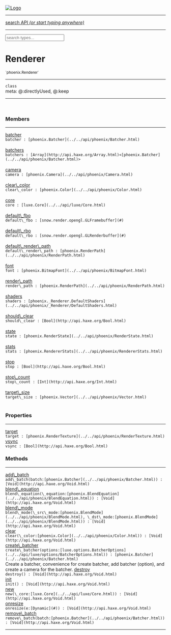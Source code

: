 
[![Logo](../../images/logo.png)](../../api/index.html)

<hr/>
<a href="#" id="search_bar" onclick="return;"><div> search API <em>(or start typing anywhere)</em> </div></a>
<hr/>

<script src="../../js/omnibar.js"> </script>
<link rel="stylesheet" type="text/css" href="../../css/omnibar.css" media="all">

<div id="omnibar"> <a href="#" onclick="return" id="omnibar_close"></a> <input id="omnibar_text" type="text" placeholder="search types..."></input></div>
<script  id="typelist" data-relpath="../../" data-types="Luxe,luxe.AppConfig,luxe.Audio,luxe.Camera,luxe.Color,luxe.ColorHSL,luxe.ColorHSV,luxe.Component,luxe.Core,luxe.Cursor,luxe.Debug,luxe.Draw,luxe.EmitHandler,luxe.Emitter,luxe.Entity,luxe.Events,luxe.Game,luxe.GamepadEvent,luxe.GamepadEventType,luxe.HandlerList,luxe.ID,luxe.IO,luxe.Input,luxe.InputEvent,luxe.InputType,luxe.InteractState,luxe.Key,luxe.KeyEvent,luxe.Log,luxe.Matrix,luxe.ModState,luxe.MouseButton,luxe.MouseEvent,luxe.NineSlice,luxe.Objects,luxe.Physics,luxe.PhysicsEngine,luxe.ProjectionType,luxe.Quaternion,luxe.Rectangle,luxe.Scan,luxe.Scene,luxe.Screen,luxe.SizeMode,luxe.Sound,luxe.Sprite,luxe.Tag,luxe.Text,luxe.TextAlign,luxe.TextEvent,luxe.TextEventType,luxe.Timer,luxe.TouchEvent,luxe.Transform,luxe.Vec,luxe.Vector,luxe.Visual,luxe.WindowEvent,luxe.WindowEventData,luxe.WindowEventType,luxe._Emitter.EmitNode,luxe._Events.EventConnection,luxe._Events.EventObject,luxe._Input.MouseButton_Impl_,luxe._NineSlice.Slice,luxe.components.Components,luxe.debug.BatcherDebugView,luxe.debug.DebugInspectorOptions,luxe.debug.DebugView,luxe.debug.Inspector,luxe.debug.ProfilerDebugView,luxe.debug.RenderStats,luxe.debug.StatsDebugView,luxe.debug.TraceDebugView,luxe.debug._ProfilerDebugView.ProfilerBar,luxe.debug._ProfilerDebugView.ProfilerValue,luxe.macros.BuildVersion,luxe.options.BatcherOptions,luxe.options.BitmapFontOptions,luxe.options.CameraOptions,luxe.options.CircleGeometryOptions,luxe.options.ColorOptions,luxe.options.ComponentOptions,luxe.options.DrawArcOptions,luxe.options.DrawBoxOptions,luxe.options.DrawCircleOptions,luxe.options.DrawLineOptions,luxe.options.DrawNgonOptions,luxe.options.DrawPlaneOptions,luxe.options.DrawRectangleOptions,luxe.options.DrawRingOptions,luxe.options.DrawTextureOptions,luxe.options.EntityOptions,luxe.options.GeometryOptions,luxe.options.LineGeometryOptions,luxe.options.LuxeCameraOptions,luxe.options.NineSliceOptions,luxe.options.PlaneGeometryOptions,luxe.options.QuadGeometryOptions,luxe.options.RectangleGeometryOptions,luxe.options.RenderProperties,luxe.options.SpriteOptions,luxe.options.TextOptions,luxe.options.TransformProperties,luxe.options.VisualOptions,luxe.options._DrawOptions.DrawOptions,luxe.options._FontOptions.FontOptions,luxe.resource.DataResource,luxe.resource.JSONResource,luxe.resource.Resource,luxe.resource.ResourceStats,luxe.resource.ResourceType,luxe.resource.Resources,luxe.resource.SoundResource,luxe.resource.TextResource,luxe.resource._Resource.ResourceType_Impl_,luxe.structural.BalancedBST,luxe.structural.BalancedBSTNode,luxe.structural.BalancedBSTTraverseMethod,luxe.structural.OrderedMap,luxe.structural.OrderedMapIterator,luxe.structural._BalancedBST.NodeColor,luxe.tween.Actuate,luxe.tween.BezierPath,luxe.tween.ComponentPath,luxe.tween.IComponentPath,luxe.tween.LinearPath,luxe.tween.MotionPath,luxe.tween.ObjectHash,luxe.tween.RotationPath,luxe.tween._Actuate.TweenTimer,luxe.tween.actuators.GenericActuator,luxe.tween.actuators.IGenericActuator,luxe.tween.actuators.MethodActuator,luxe.tween.actuators.MotionPathActuator,luxe.tween.actuators.PropertyDetails,luxe.tween.actuators.PropertyPathDetails,luxe.tween.actuators.SimpleActuator,luxe.tween.easing.IEasing,luxe.tween.easing.Quad,luxe.tween.easing.QuadEaseIn,luxe.tween.easing.QuadEaseInOut,luxe.tween.easing.QuadEaseOut,luxe.utils.GeometryUtils,luxe.utils.Maths,luxe.utils.Random,luxe.utils.Utils,luxe.utils.unifill.CodePoint,luxe.utils.unifill.CodePointIter,luxe.utils.unifill.Exception,luxe.utils.unifill.InternalEncoding,luxe.utils.unifill.InternalEncodingIter,luxe.utils.unifill.Unicode,luxe.utils.unifill.Unifill,luxe.utils.unifill.Utf,luxe.utils.unifill.Utf8,luxe.utils.unifill._CodePoint.CodePoint_Impl_,luxe.utils.unifill._InternalEncoding.UtfX,luxe.utils.unifill._Utf8.StringU8,luxe.utils.unifill._Utf8.StringU8_Impl_,luxe.utils.unifill._Utf8.Utf8Impl,phoenix.BatchGroup,phoenix.BatchState,phoenix.Batcher,phoenix.BatcherKey,phoenix.BitmapFont,phoenix.BlendEquation,phoenix.BlendMode,phoenix.Camera,phoenix.Character,phoenix.Circle,phoenix.ClampType,phoenix.Color,phoenix.ColorHSL,phoenix.ColorHSV,phoenix.ComponentOrder,phoenix.FOVType,phoenix.FilterType,phoenix.FontInfo,phoenix.Matrix,phoenix.MatrixTransform,phoenix.PrimitiveType,phoenix.ProjectionType,phoenix.Quaternion,phoenix.Ray,phoenix.Rectangle,phoenix.RenderPath,phoenix.RenderState,phoenix.RenderTexture,phoenix.Renderer,phoenix.RendererStats,phoenix.Shader,phoenix.Spatial,phoenix.TextAlign,phoenix.Texture,phoenix.Transform,phoenix.Uniform,phoenix.UniformType,phoenix.Vec,phoenix.Vector,phoenix._Batcher.BlendEquation_Impl_,phoenix._Batcher.BlendMode_Impl_,phoenix._Batcher.PrimitiveType_Impl_,phoenix._BitmapFont.Parser,phoenix._BitmapFont.TextAlign_Impl_,phoenix._Renderer.DefaultShader,phoenix._Renderer.DefaultShaders,phoenix._Shader.Location,phoenix._Shader.UniformType_Impl_,phoenix._Vector.ComponentOrder_Impl_,phoenix._Vector.Vec_Impl_,phoenix.geometry.ArcGeometry,phoenix.geometry.CircleGeometry,phoenix.geometry.CompositeGeometry,phoenix.geometry.EvTextGeometry,phoenix.geometry.Geometry,phoenix.geometry.GeometryKey,phoenix.geometry.GeometryState,phoenix.geometry.LineGeometry,phoenix.geometry.PackedQuad,phoenix.geometry.PackedQuadOptions,phoenix.geometry.PlaneGeometry,phoenix.geometry.QuadGeometry,phoenix.geometry.QuadPackGeometry,phoenix.geometry.RectangleGeometry,phoenix.geometry.RingGeometry,phoenix.geometry.TextGeometry,phoenix.geometry.TextGeometryOptions,phoenix.geometry.TextureCoord,phoenix.geometry.TextureCoordSet,phoenix.geometry.Vertex,phoenix.geometry._TextGeometry.EvTextGeometry_Impl_,phoenix.utils.Rendering"></script>


<h1>Renderer</h1>
<small>`phoenix.Renderer`</small>



<hr/>

`class`<br/><span class="meta">
meta: @:directlyUsed, @:keep</span>

<hr/>


&nbsp;
&nbsp;




<h3>Members</h3> <hr/><span class="member apipage">
                <a name="batcher"><a class="lift" href="#batcher">batcher</a></a><div class="clear"></div>
                <code class="signature apipage">batcher : [phoenix.Batcher](../../api/phoenix/Batcher.html)</code><br/></span>
            <span class="small_desc_flat"></span><br/><span class="member apipage">
                <a name="batchers"><a class="lift" href="#batchers">batchers</a></a><div class="clear"></div>
                <code class="signature apipage">batchers : [Array](http://api.haxe.org/Array.html)&lt;[phoenix.Batcher](../../api/phoenix/Batcher.html)&gt;</code><br/></span>
            <span class="small_desc_flat"></span><br/><span class="member apipage">
                <a name="camera"><a class="lift" href="#camera">camera</a></a><div class="clear"></div>
                <code class="signature apipage">camera : [phoenix.Camera](../../api/phoenix/Camera.html)</code><br/></span>
            <span class="small_desc_flat"></span><br/><span class="member apipage">
                <a name="clear_color"><a class="lift" href="#clear_color">clear\_color</a></a><div class="clear"></div>
                <code class="signature apipage">clear\_color : [phoenix.Color](../../api/phoenix/Color.html)</code><br/></span>
            <span class="small_desc_flat"></span><br/><span class="member apipage">
                <a name="core"><a class="lift" href="#core">core</a></a><div class="clear"></div>
                <code class="signature apipage">core : [luxe.Core](../../api/luxe/Core.html)</code><br/></span>
            <span class="small_desc_flat"></span><br/><span class="member apipage">
                <a name="default_fbo"><a class="lift" href="#default_fbo">default\_fbo</a></a><div class="clear"></div>
                <code class="signature apipage">default\_fbo : [snow.render.opengl.GLFramebuffer](#)</code><br/></span>
            <span class="small_desc_flat"></span><br/><span class="member apipage">
                <a name="default_rbo"><a class="lift" href="#default_rbo">default\_rbo</a></a><div class="clear"></div>
                <code class="signature apipage">default\_rbo : [snow.render.opengl.GLRenderbuffer](#)</code><br/></span>
            <span class="small_desc_flat"></span><br/><span class="member apipage">
                <a name="default_render_path"><a class="lift" href="#default_render_path">default\_render\_path</a></a><div class="clear"></div>
                <code class="signature apipage">default\_render\_path : [phoenix.RenderPath](../../api/phoenix/RenderPath.html)</code><br/></span>
            <span class="small_desc_flat"></span><br/><span class="member apipage">
                <a name="font"><a class="lift" href="#font">font</a></a><div class="clear"></div>
                <code class="signature apipage">font : [phoenix.BitmapFont](../../api/phoenix/BitmapFont.html)</code><br/></span>
            <span class="small_desc_flat"></span><br/><span class="member apipage">
                <a name="render_path"><a class="lift" href="#render_path">render\_path</a></a><div class="clear"></div>
                <code class="signature apipage">render\_path : [phoenix.RenderPath](../../api/phoenix/RenderPath.html)</code><br/></span>
            <span class="small_desc_flat"></span><br/><span class="member apipage">
                <a name="shaders"><a class="lift" href="#shaders">shaders</a></a><div class="clear"></div>
                <code class="signature apipage">shaders : [phoenix._Renderer.DefaultShaders](../../api/phoenix/_Renderer/DefaultShaders.html)</code><br/></span>
            <span class="small_desc_flat"></span><br/><span class="member apipage">
                <a name="should_clear"><a class="lift" href="#should_clear">should\_clear</a></a><div class="clear"></div>
                <code class="signature apipage">should\_clear : [Bool](http://api.haxe.org/Bool.html)</code><br/></span>
            <span class="small_desc_flat"></span><br/><span class="member apipage">
                <a name="state"><a class="lift" href="#state">state</a></a><div class="clear"></div>
                <code class="signature apipage">state : [phoenix.RenderState](../../api/phoenix/RenderState.html)</code><br/></span>
            <span class="small_desc_flat"></span><br/><span class="member apipage">
                <a name="stats"><a class="lift" href="#stats">stats</a></a><div class="clear"></div>
                <code class="signature apipage">stats : [phoenix.RendererStats](../../api/phoenix/RendererStats.html)</code><br/></span>
            <span class="small_desc_flat"></span><br/><span class="member apipage">
                <a name="stop"><a class="lift" href="#stop">stop</a></a><div class="clear"></div>
                <code class="signature apipage">stop : [Bool](http://api.haxe.org/Bool.html)</code><br/></span>
            <span class="small_desc_flat"></span><br/><span class="member apipage">
                <a name="stop_count"><a class="lift" href="#stop_count">stop\_count</a></a><div class="clear"></div>
                <code class="signature apipage">stop\_count : [Int](http://api.haxe.org/Int.html)</code><br/></span>
            <span class="small_desc_flat"></span><br/><span class="member apipage">
                <a name="target_size"><a class="lift" href="#target_size">target\_size</a></a><div class="clear"></div>
                <code class="signature apipage">target\_size : [phoenix.Vector](../../api/phoenix/Vector.html)</code><br/></span>
            <span class="small_desc_flat"></span><br/>

<h3>Properties</h3> <hr/><span class="member apipage">
                <a name="target"><a class="lift" href="#target">target</a></a><div class="clear"></div>
                <code class="signature apipage">target : [phoenix.RenderTexture](../../api/phoenix/RenderTexture.html)</code><br/></span>
            <span class="small_desc_flat"></span><span class="member apipage">
                <a name="vsync"><a class="lift" href="#vsync">vsync</a></a><div class="clear"></div>
                <code class="signature apipage">vsync : [Bool](http://api.haxe.org/Bool.html)</code><br/></span>
            <span class="small_desc_flat"></span>

<h3>Methods</h3> <hr/><span class="method apipage">
            <a name="add_batch"><a class="lift" href="#add_batch">add\_batch</a></a><div class="clear"></div>
            <code class="signature apipage">add\_batch(batch:[phoenix.Batcher](../../api/phoenix/Batcher.html)<span></span>) : [Void](http://api.haxe.org/Void.html)</code><br/><span class="small_desc_flat"></span>


</span>
<span class="method apipage">
            <a name="blend_equation"><a class="lift" href="#blend_equation">blend\_equation</a></a><div class="clear"></div>
            <code class="signature apipage">blend\_equation(\_equation:[phoenix.BlendEquation](../../api/phoenix/BlendEquation.html)<span></span>) : [Void](http://api.haxe.org/Void.html)</code><br/><span class="small_desc_flat"></span>


</span>
<span class="method apipage">
            <a name="blend_mode"><a class="lift" href="#blend_mode">blend\_mode</a></a><div class="clear"></div>
            <code class="signature apipage">blend\_mode(\_src\_mode:[phoenix.BlendMode](../../api/phoenix/BlendMode.html)<span></span>, \_dst\_mode:[phoenix.BlendMode](../../api/phoenix/BlendMode.html)<span></span>) : [Void](http://api.haxe.org/Void.html)</code><br/><span class="small_desc_flat"></span>


</span>
<span class="method apipage">
            <a name="clear"><a class="lift" href="#clear">clear</a></a><div class="clear"></div>
            <code class="signature apipage">clear(\_color:[phoenix.Color](../../api/phoenix/Color.html)<span></span>) : [Void](http://api.haxe.org/Void.html)</code><br/><span class="small_desc_flat"></span>


</span>
<span class="method apipage">
            <a name="create_batcher"><a class="lift" href="#create_batcher">create\_batcher</a></a><div class="clear"></div>
            <code class="signature apipage">create\_batcher(options:[luxe.options.BatcherOptions](../../api/luxe/options/BatcherOptions.html)<span></span>) : [phoenix.Batcher](../../api/phoenix/Batcher.html)</code><br/><span class="small_desc_flat">Create a batcher, convenience for create batcher, add batcher (option), and create a camera for the batcher.</span>


</span>
<span class="method apipage">
            <a name="destroy"><a class="lift" href="#destroy">destroy</a></a><div class="clear"></div>
            <code class="signature apipage">destroy() : [Void](http://api.haxe.org/Void.html)</code><br/><span class="small_desc_flat"></span>


</span>
<span class="method apipage">
            <a name="init"><a class="lift" href="#init">init</a></a><div class="clear"></div>
            <code class="signature apipage">init() : [Void](http://api.haxe.org/Void.html)</code><br/><span class="small_desc_flat"></span>


</span>
<span class="method apipage">
            <a name="new"><a class="lift" href="#new">new</a></a><div class="clear"></div>
            <code class="signature apipage">new(\_core:[luxe.Core](../../api/luxe/Core.html)<span></span>) : [Void](http://api.haxe.org/Void.html)</code><br/><span class="small_desc_flat"></span>


</span>
<span class="method apipage">
            <a name="onresize"><a class="lift" href="#onresize">onresize</a></a><div class="clear"></div>
            <code class="signature apipage">onresize(e:[Dynamic](#)<span></span>) : [Void](http://api.haxe.org/Void.html)</code><br/><span class="small_desc_flat"></span>


</span>
<span class="method apipage">
            <a name="remove_batch"><a class="lift" href="#remove_batch">remove\_batch</a></a><div class="clear"></div>
            <code class="signature apipage">remove\_batch(batch:[phoenix.Batcher](../../api/phoenix/Batcher.html)<span></span>) : [Void](http://api.haxe.org/Void.html)</code><br/><span class="small_desc_flat"></span>


</span>



<hr/>

&nbsp;
&nbsp;
&nbsp;
&nbsp;